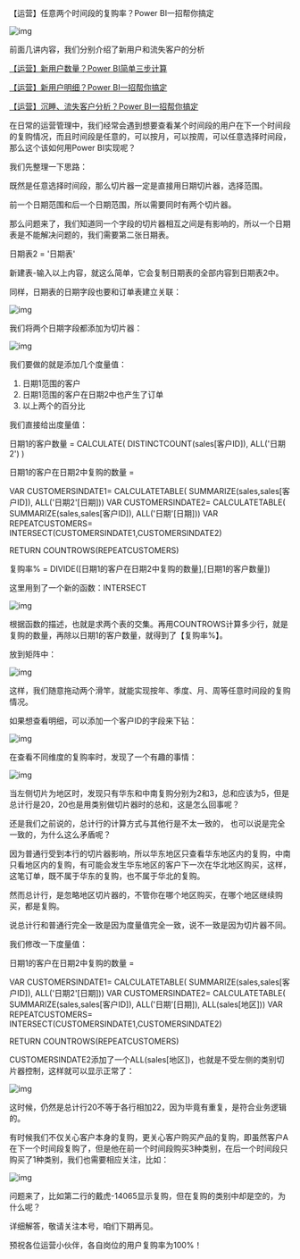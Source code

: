 【运营】任意两个时间段的复购率？Power BI一招帮你搞定

![img](https://mmbiz.qpic.cn/mmbiz_jpg/OyXiackVTfOiaeO5nAvvqqLxibY7H2iaBGFtrhicJ8LSD2k2iaau8sEX3ggXJxQfSaeGicaNv5qnHCian1eeY7pk1ibnQjQ/640?wx_fmt=jpeg)

前面几讲内容，我们分别介绍了新用户和流失客户的分析

[【运营】新用户数量？Power BI简单三步计算](http://mp.weixin.qq.com/s?__biz=MzI2MDY3NDk1OA==&mid=2247483842&idx=1&sn=61ab7df60763e3e61b72676354cf3f17&chksm=ea674523dd10cc358cf27e4c44b6b037d95efb03f23520189580cb2839c5bf04278754411b1b&scene=21#wechat_redirect)

[【运营】新用户明细？Power BI一招帮你搞定](http://mp.weixin.qq.com/s?__biz=MzI2MDY3NDk1OA==&mid=2247483853&idx=1&sn=5bef312d354f1c2ad138d814d2df5355&chksm=ea67452cdd10cc3a2efab8b5fb791070c0382e5d20578e58bb3cfef472dbc87ffcd54d7e06ca&scene=21#wechat_redirect)

[【运营】沉睡、流失客户分析？Power BI一招帮你搞定](http://mp.weixin.qq.com/s?__biz=MzI2MDY3NDk1OA==&mid=2247483892&idx=1&sn=2c6cdbda3b9158fc73abd6ec0f5c5acc&chksm=ea674515dd10cc03e86a043939fe5eca94795898ce38e3fb84ab333de4dcf41ab310f3d93308&scene=21#wechat_redirect)



在日常的运营管理中，我们经常会遇到想要查看某个时间段的用户在下一个时间段的复购情况，而且时间段是任意的，可以按月，可以按周，可以任意选择时间段，那么这个该如何用Power BI实现呢？



我们先整理一下思路：

既然是任意选择时间段，那么切片器一定是直接用日期切片器，选择范围。

前一个日期范围和后一个日期范围，所以需要同时有两个切片器。

那么问题来了，我们知道同一个字段的切片器相互之间是有影响的，所以一个日期表是不能解决问题的，我们需要第二张日期表。

日期表2 = '日期表'

新建表-输入以上内容，就这么简单，它会复制日期表的全部内容到日期表2中。

同样，日期表的日期字段也要和订单表建立关联：

![img](https://mmbiz.qpic.cn/mmbiz_png/OyXiackVTfOiaeO5nAvvqqLxibY7H2iaBGFtG2iaw5f8m66otdpVvq8DygkAt0FUD3toU8cM6NTpSjLaFWSUNqt8xOw/640?wx_fmt=png)



我们将两个日期字段都添加为切片器：

![img](https://mmbiz.qpic.cn/mmbiz_png/OyXiackVTfOiaeO5nAvvqqLxibY7H2iaBGFtpibibSCib5ianSQUkIibstujibJQwRTbNCIXWCEGquCJ7bvPMNClPG4W98hg/640?wx_fmt=png)

我们要做的就是添加几个度量值：

1. 日期1范围的客户
2. 日期1范围的客户在日期2中也产生了订单
3. 以上两个的百分比



我们直接给出度量值：

日期1的客户数量 = 
CALCULATE(
  DISTINCTCOUNT(sales[客户ID]),
  ALL('日期2')
)



日期1的客户在日期2中复购的数量 =

VAR CUSTOMERSINDATE1=
  CALCULATETABLE(
    SUMMARIZE(sales,sales[客户ID]),
    ALL('日期2'[日期]))
VAR CUSTOMERSINDATE2=
  CALCULATETABLE(
    SUMMARIZE(sales,sales[客户ID]),
    ALL('日期'[日期]))
VAR REPEATCUSTOMERS=
  INTERSECT(CUSTOMERSINDATE1,CUSTOMERSINDATE2)

RETURN COUNTROWS(REPEATCUSTOMERS)



复购率% = DIVIDE([日期1的客户在日期2中复购的数量],[日期1的客户数量])



这里用到了一个新的函数：INTERSECT

![img](https://mmbiz.qpic.cn/mmbiz_png/OyXiackVTfOiaeO5nAvvqqLxibY7H2iaBGFtibklyODO1GgZG9ssvia6xKCTrlmPY8ia0uGfSyiaxwceibZMMczlaltnneA/640?wx_fmt=png)



根据函数的描述，也就是求两个表的交集。再用COUNTROWS计算多少行，就是复购的数量，再除以日期1的客户数量，就得到了【复购率%】。

放到矩阵中：

![img](https://mmbiz.qpic.cn/mmbiz_png/OyXiackVTfOiaeO5nAvvqqLxibY7H2iaBGFttmA2mlFVxC8DfCXa60FIR13hf0C468xH9hIwWPSPDxsURberrTibXicQ/640?wx_fmt=png)



这样，我们随意拖动两个滑竿，就能实现按年、季度、月、周等任意时间段的复购情况。

如果想查看明细，可以添加一个客户ID的字段来下钻：

![img](https://mmbiz.qpic.cn/mmbiz_png/OyXiackVTfOiaeO5nAvvqqLxibY7H2iaBGFtSohCg9Xqyy4nD9D9qadG8dtVFH9HgibezYm3CianFZx0QFiajf6cpUOBw/640?wx_fmt=png)





在查看不同维度的复购率时，发现了一个有趣的事情：

![img](https://mmbiz.qpic.cn/mmbiz_png/OyXiackVTfOiaeO5nAvvqqLxibY7H2iaBGFticdsMriaH2edTQzsvCb6hw5wxWiaqMIIbqqK0hcm4oesUmhZvVQoryetw/640?wx_fmt=png)



当左侧切片为地区时，发现只有华东和中南复购分别为2和3，总和应该为5，但是总计行是20，20也是用类别做切片器时的总和，这是怎么回事呢？



还是我们之前说的，总计行的计算方式与其他行是不太一致的， 也可以说是完全一致的，为什么这么矛盾呢？



因为普通行受到本行的切片器影响，所以华东地区只查看华东地区内的复购，中南只看地区内的复购，有可能会发生华东地区的客户下一次在华北地区购买，这样，这笔订单，既不属于华东的复购，也不属于华北的复购。



然而总计行，是忽略地区切片器的，不管你在哪个地区购买，在哪个地区继续购买，都是复购。



说总计行和普通行完全一致是因为度量值完全一致，说不一致是因为切片器不同。



我们修改一下度量值：

日期1的客户在日期2中复购的数量 =

VAR CUSTOMERSINDATE1=
  CALCULATETABLE(
    SUMMARIZE(sales,sales[客户ID]),
    ALL('日期2'[日期]))
VAR CUSTOMERSINDATE2=
  CALCULATETABLE(
    SUMMARIZE(sales,sales[客户ID]),
    ALL('日期'[日期]),
    ALL(sales[地区]))
VAR REPEATCUSTOMERS=
  INTERSECT(CUSTOMERSINDATE1,CUSTOMERSINDATE2)

RETURN COUNTROWS(REPEATCUSTOMERS)



CUSTOMERSINDATE2添加了一个ALL(sales[地区])，也就是不受左侧的类别切片器控制，这样就可以显示正常了：

![img](https://mmbiz.qpic.cn/mmbiz_png/OyXiackVTfOiaeO5nAvvqqLxibY7H2iaBGFt2aA5gSZj13J1jaL3ETMXeSy67iaJDLXYPJ0EqBBsHAkGmPLnzxSyaaQ/640?wx_fmt=png)



这时候，仍然是总计行20不等于各行相加22，因为毕竟有重复，是符合业务逻辑的。



有时候我们不仅关心客户本身的复购，更关心客户购买产品的复购，即虽然客户A在下一个时间段复购了，但是他在前一个时间段购买3种类别，在后一个时间段只购买了1种类别，我们也需要相应关注，比如：

![img](https://mmbiz.qpic.cn/mmbiz_png/OyXiackVTfOiaeO5nAvvqqLxibY7H2iaBGFtJvr4ps4HF5VVAvY2OLSxYV5HGZOVqk7L845g6wJPWTFlmvaWJGF23g/640?wx_fmt=png)

问题来了，比如第二行的戴虎-14065显示复购，但在复购的类别中却是空的，为什么呢？



详细解答，敬请关注本号，咱们下期再见。



预祝各位运营小伙伴，各自岗位的用户复购率为100%！